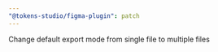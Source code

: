 ```yaml
---
"@tokens-studio/figma-plugin": patch
---
```


Change default export mode from single file to multiple files